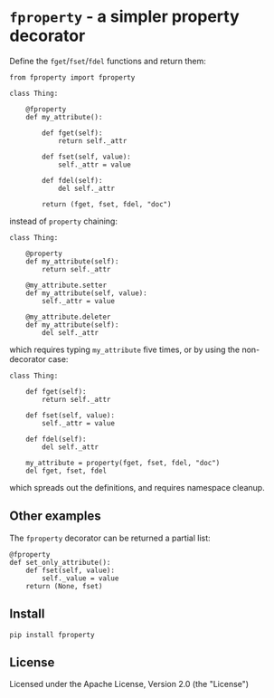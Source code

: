 # `fproperty` - a simpler property decorator

Define the `fget`/`fset`/`fdel` functions and return them:

    from fproperty import fproperty

    class Thing:

        @fproperty
        def my_attribute():

            def fget(self):
                return self._attr

            def fset(self, value):
                self._attr = value

            def fdel(self):
                del self._attr

            return (fget, fset, fdel, "doc")

instead of `property` chaining:

    class Thing:

        @property
        def my_attribute(self):
            return self._attr

        @my_attribute.setter
        def my_attribute(self, value):
            self._attr = value

        @my_attribute.deleter
        def my_attribute(self):
            del self._attr

which requires typing `my_attribute` five times,
or by using the non-decorator case:

    class Thing:

        def fget(self):
            return self._attr

        def fset(self, value):
            self._attr = value

        def fdel(self):
            del self._attr

        my_attribute = property(fget, fset, fdel, "doc")
        del fget, fset, fdel

which spreads out the definitions, and requires
namespace cleanup.


## Other examples

The `fproperty` decorator can be returned a partial list:

    @fproperty
    def set_only_attribute():
        def fset(self, value):
            self._value = value
        return (None, fset)


## Install

    pip install fproperty


## License

Licensed under the Apache License, Version 2.0 (the "License")
